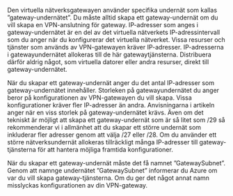 Den virtuella nätverksgatewayen använder specifika undernät som kallas ”gateway-undernätet”. Du måste alltid skapa ett gateway-undernät om du vill skapa en VPN-anslutning för gateway. IP-adresser som anges i gateway-undernätet är en del av det virtuella nätverkets IP-adressintervall som du anger när du konfigurerar det virtuella nätverket. Vissa resurser och tjänster som används av VPN-gatewayen kräver IP-adresser. IP-adresserna i gatewayundernätet allokeras till de här gatewaytjänsterna. Distribuera därför aldrig något, som virtuella datorer eller andra resurser, direkt till gateway-undernätet.

När du skapar ett gateway-undernät anger du det antal IP-adresser som gateway-undernätet innehåller. Storleken på gatewayundernätet du anger beror på konfigurationen av VPN-gatewayen du vill skapa. Vissa konfigurationer kräver fler IP-adresser än andra. Anvisningarna i artikeln anger när en viss storlek på gateway-undernätet krävs. Även om det tekniskt är möjligt att skapa ett gateway-undernät som är så litet som /29 så rekommenderar vi i allmänhet att du skapar ett större undernät som inkluderar fler adresser genom att välja /27 eller /28. Om du använder ett större nätverksundernät allokeras tillräckligt många IP-adresser till gateway-tjänsterna för att hantera möjliga framtida konfigurationer.

När du skapar ett gateway-undernät måste det få namnet ”GatewaySubnet”. Genom att namnge undernätet ”GatewaySubnet” informerar du Azure om var du vill skapa gateway-tjänsterna. Om du ger det något annat namn misslyckas konfigurationen av din VPN-gateway.
